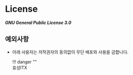 # License

***GNU General Public License 3.0***

## 예외사항

* 아래 사용자는 저작권자의 동의없이 무단 배포와 사용을 금합니다.


    !!! danger ""    
        효성ITX    

    

